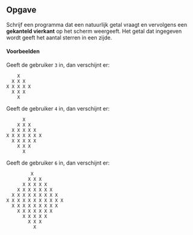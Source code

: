 ## Opgave
Schrijf een programma dat een natuurlijk getal vraagt en vervolgens een **gekanteld vierkant** op het scherm weergeeft. Het getal dat ingegeven wordt geeft het aantal sterren in een zijde.

#### Voorbeelden
Geeft de gebruiker `3` in, dan verschijnt er:
```
    X
  X X X
X X X X X
  X X X
    X
```

Geeft de gebruiker `4` in, dan verschijnt er:
```
      X
    X X X
  X X X X X
X X X X X X X
  X X X X X
    X X X
      X
```

Geeft de gebruiker `6` in, dan verschijnt er:
```
         X
        X X X
      X X X X X
    X X X X X X X
  X X X X X X X X X
X X X X X X X X X X X
  X X X X X X X X X
    X X X X X X X
      X X X X X
        X X X
          X
```